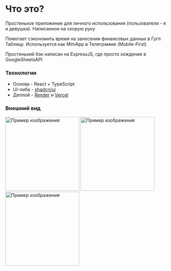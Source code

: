 # Что это?
Простенькое приложение для личного использования (пользователи - я и девушка). Написанное на скорую руку

Помогает сэкономить время на занесении финансовых данных в Гугл Таблицу. Используется как MiniApp в Телеграмме (Mobile-First)

Простенький бэк написан на ExpressJS, где просто хождение в GoogleSheetsAPI

### Технологии
* Основа - React + TypeScript
* UI-либа - [shadcn/ui](https://ui.shadcn.com/)
* Деплой - [Render](https://render.com/) и [Vercel](https://vercel.com/)

### Внешний вид

<div style={{ display: "flex" }}>
  <img src="https://github.com/user-attachments/assets/8739a58b-ef7f-4361-adb9-0e79b07291f1" alt="Пример изображения" width="230">
  <img src="https://github.com/user-attachments/assets/d1ebb5e4-f769-47e0-b14e-59ebf5bd5161" alt="Пример изображения" width="230">
  <img src="https://github.com/user-attachments/assets/222db70f-6ccd-4a9c-8b64-5841103d04aa" alt="Пример изображения" width="230">
</div>
